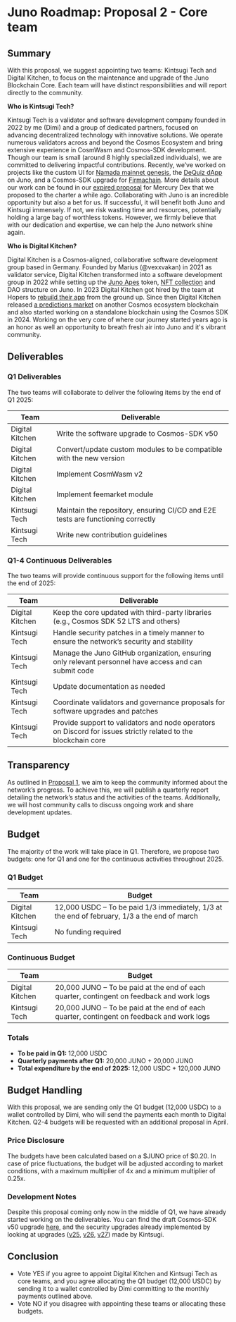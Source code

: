 # Juno Roadmap: Proposal 2 - Core team

## Summary

With this proposal, we suggest appointing two teams: Kintsugi Tech and Digital Kitchen, to focus on the maintenance and upgrade of the Juno Blockchain Core. Each team will have distinct responsibilities and will report directly to the community.

**Who is Kintsugi Tech?**

Kintsugi Tech is a validator and software development company founded in 2022 by me (Dimi) and a group of dedicated partners, focused on advancing decentralized technology with innovative solutions. We operate numerous validators across and beyond the Cosmos Ecosystem and bring extensive experience in CosmWasm and Cosmos-SDK development. Though our team is small (around 8 highly specialized individuals), we are committed to delivering impactful contributions. Recently, we’ve worked on projects like the custom UI for [Namada mainnet genesis](https://x.com/namada/status/1841105851488354504), the [DeQuiz dApp](https://dequiz.zone/) on Juno, and a Cosmos-SDK upgrade for [Firmachain](https://medium.com/firmachain/firmachain-roadmap-2024-with-a-summary-of-the-progress-made-in-2023-d47cb60b8b22). More details about our work can be found in our [expired proposal](https://github.com/CosmosContracts/council/blob/main/departments/development/rfp/006-Community_owned_DEX/submission_1/initial_proposal.pdf) for Mercury Dex that we proposed to the charter a while ago. Collaborating with Juno is an incredible opportunity but also a bet for us. If successful, it will benefit both Juno and Kintsugi immensely. If not, we risk wasting time and resources, potentially holding a large bag of worthless tokens. However, we firmly believe that with our dedication and expertise, we can help the Juno network shine again.

**Who is Digital Kitchen?**

Digital Kitchen is a Cosmos-aligned, collaborative software development group based in Germany. Founded by Marius (@vexxvakan) in 2021 as validator service, Digital Kitchen transformed into a software development group in 2022 while setting up the [Juno Apes](https://daodao.zone/dao/juno14zcdg8w3pyp7nfzaye7jp0tzynk8xpstqax5g9ypj2u66n4lst2strvwjs/home) token, [NFT collection](https://omniflix.market/c/onftdenomd7ba07c7b185461f862b9014c90a9e62/collect-now) and DAO structure on Juno. In 2023 Digital Kitchen got hired by the team at Hopers to [rebuild their app](https://hopers-landing-v2.vercel.app/) from the ground up. Since then Digital Kitchen released [a predictions market](https://app.velo.space) on another Cosmos ecosystem blockchain and also started working on a standalone blockchain using the Cosmos SDK in 2024. Working on the very core of where our journey started years ago is an honor as well an opportunity to breath fresh air into Juno and it's vibrant community.

## Deliverables

### Q1 Deliverables

The two teams will collaborate to deliver the following items by the end of Q1 2025:

| Team            | Deliverable                                                                     |
| --------------- | ------------------------------------------------------------------------------- |
| Digital Kitchen | Write the software upgrade to Cosmos-SDK v50                                    |
| Digital Kitchen | Convert/update custom modules to be compatible with the new version             |
| Digital Kitchen | Implement CosmWasm v2                                                           |
| Digital Kitchen | Implement feemarket module                                                      |
| Kintsugi Tech   | Maintain the repository, ensuring CI/CD and E2E tests are functioning correctly |
| Kintsugi Tech   | Write new contribution guidelines                                               |

### Q1-4 Continuous Deliverables

The two teams will provide continuous support for the following items until the end of 2025:

| Team            | Deliverable                                                                                                    |
| --------------- | -------------------------------------------------------------------------------------------------------------- |
| Digital Kitchen | Keep the core updated with third-party libraries (e.g., Cosmos SDK 52 LTS and others)                          |
| Kintsugi Tech   | Handle security patches in a timely manner to ensure the network’s security and stability                      |
| Kintsugi Tech   | Manage the Juno GitHub organization, ensuring only relevant personnel have access and can submit code          |
| Kintsugi Tech   | Update documentation as needed                                                                                 |
| Kintsugi Tech   | Coordinate validators and governance proposals for software upgrades and patches                               |
| Kintsugi Tech   | Provide support to validators and node operators on Discord for issues strictly related to the blockchain core |

## Transparency

As outlined in [Proposal 1](./1-general-overview.md), we aim to keep the community informed about the network’s progress. To achieve this, we will publish a quarterly report detailing the network’s status and the activities of the teams. Additionally, we will host community calls to discuss ongoing work and share development updates.

## Budget

The majority of the work will take place in Q1. Therefore, we propose two budgets: one for Q1 and one for the continuous activities throughout 2025.

### Q1 Budget

| Team            | Budget                                                                                       |
| --------------- | -------------------------------------------------------------------------------------------- |
| Digital Kitchen | 12,000 USDC – To be paid 1/3 immediately, 1/3 at the end of february, 1/3 a the end of march |
| Kintsugi Tech   | No funding required                                                                          |

### Continuous Budget

| Team            | Budget                                                                                    |
| --------------- | ----------------------------------------------------------------------------------------- |
| Digital Kitchen | 20,000 JUNO – To be paid at the end of each quarter, contingent on feedback and work logs |
| Kintsugi Tech   | 20,000 JUNO – To be paid at the end of each quarter, contingent on feedback and work logs |

### Totals

- **To be paid in Q1:** 12,000 USDC
- **Quarterly payments after Q1:** 20,000 JUNO + 20,000 JUNO
- **Total expenditure by the end of 2025:** 12,000 USDC + 120,000 JUNO

## Budget Handling

With this proposal, we are sending only the Q1 budget (12,000 USDC) to a wallet controlled by Dimi, who will send the payments each month to Digital Kitchen. Q2-4 budgets will be requested with an additional proposal in April.

### Price Disclosure

The budgets have been calculated based on a $JUNO price of $0.20. In case of price fluctuations, the budget will be adjusted according to market conditions, with a maximum multiplier of 4x and a minimum multiplier of 0.25x.

### Development Notes

Despite this proposal coming only now in the middle of Q1, we have already started working on the deliverables.
You can find the draft Cosmos-SDK v50 upgrade [here](https://github.com/CosmosContracts/juno/pull/1089), and the security upgrades already implemented by looking at upgrades ([v25](https://github.com/CosmosContracts/juno/releases/tag/v25.0.0), [v26](https://github.com/CosmosContracts/juno/releases/tag/v26.0.0), [v27](https://github.com/CosmosContracts/juno/releases/tag/v27.0.0)) made by Kintsugi.

## Conclusion

- Vote YES if you agree to appoint Digital Kitchen and Kintsugi Tech as core teams, and you agree allocating the Q1 budget (12,000 USDC) by sending it to a wallet controlled by Dimi committing to the monthly payments outlined above.
- Vote NO if you disagree with appointing these teams or allocating these budgets.
